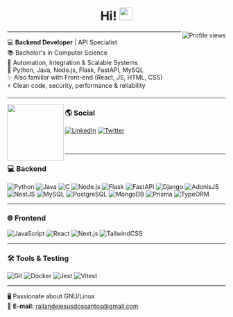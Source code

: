 <h1 align="center">
  Hi! <img src="https://media.giphy.com/media/hvRJCLFzcasrR4ia7z/giphy.gif" width="30">
</h1>

<img src="https://gpvc.arturio.dev/I-am-vishalmaurya" align="right" alt="Profile views"/>

---

💻 **Backend Developer** | API Specialist  
📚 Bachelor's in Computer Science  
🧩 Automation, Integration & Scalable Systems  
🔭 Python, Java, Node.js, Flask, FastAPI, MySQL  
✨ Also familiar with Front-end (React, JS, HTML, CSS)  
⚡ Clean code, security, performance & reliability

---

<img align="left" src="https://orhun.dev/img/crow.png" width="130"/>

### 🌎 Social
[![LinkedIn](https://img.shields.io/badge/LinkedIn-Railan%20de%20Jesus%20dos%20Santos-0077B5?style=flat-square&logo=linkedin)](https://www.linkedin.com/in/railandev7)
[![Twitter](https://img.shields.io/badge/Twitter-@RailanSant71801-1DA1F2?style=flat-square&logo=twitter)](https://x.com/RailanSant71801)

<br/>

---

### 💻 Backend

![Python](https://img.shields.io/badge/-Python-3776AB?style=flat&logo=python)
![Java](https://img.shields.io/badge/-Java-007396?style=flat&logo=java)
![C](https://img.shields.io/badge/-C-00599C?style=flat&logo=c)
![Node.js](https://img.shields.io/badge/-Node.js-339933?style=flat&logo=node.js)
![Flask](https://img.shields.io/badge/-Flask-000000?style=flat&logo=flask)
![FastAPI](https://img.shields.io/badge/-FastAPI-009688?style=flat&logo=fastapi)
![Django](https://img.shields.io/badge/-Django-092E20?style=flat&logo=django)
![AdonisJS](https://img.shields.io/badge/-AdonisJS-220052?style=flat&logo=adonisjs)
![NestJS](https://img.shields.io/badge/-NestJS-E0234E?style=flat&logo=nestjs)
![MySQL](https://img.shields.io/badge/-MySQL-4479A1?style=flat&logo=mysql)
![PostgreSQL](https://img.shields.io/badge/-PostgreSQL-336791?style=flat&logo=postgresql)
![MongoDB](https://img.shields.io/badge/-MongoDB-47A248?style=flat&logo=mongodb)
![Prisma](https://img.shields.io/badge/-Prisma-2D3748?style=flat&logo=prisma)
![TypeORM](https://img.shields.io/badge/-TypeORM-000000?style=flat&logo=typeorm)

---

### 🌐 Frontend

![JavaScript](https://img.shields.io/badge/-JavaScript-F7DF1E?style=flat&logo=javascript)
![React](https://img.shields.io/badge/-React-61DAFB?style=flat&logo=react)
![Next.js](https://img.shields.io/badge/-Next.js-000000?style=flat&logo=next.js)
![TailwindCSS](https://img.shields.io/badge/-Tailwind%20CSS-06B6D4?style=flat&logo=tailwind-css)

---

### 🛠 Tools & Testing

![Git](https://img.shields.io/badge/-Git-F05032?style=flat&logo=git)
![Docker](https://img.shields.io/badge/-Docker-2496ED?style=flat&logo=docker)
![Jest](https://img.shields.io/badge/-Jest-C21325?style=flat&logo=jest)
![Vitest](https://img.shields.io/badge/-Vitest-000?style=flat)

---

🖥️ Passionate about GNU/Linux  
📩 **E-mail:** railandejesusdossantos@gmail.com
